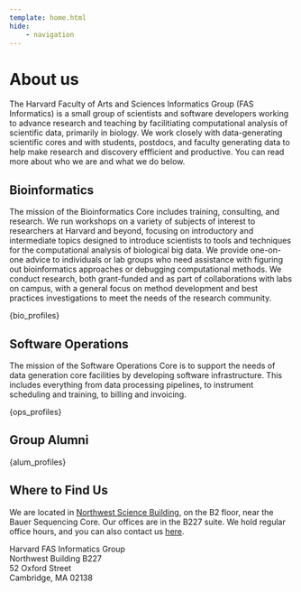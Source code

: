 ```yaml
---
template: home.html
hide:
    - navigation
---
```


<style>
    .md-sidebar--secondary {{
        order: 0;
    }}
</style>

# About us

The Harvard Faculty of Arts and Sciences Informatics Group (FAS Informatics) is a small group of scientists and software developers working to advance research and teaching by facilitiating computational analysis of scientific data, primarily in biology. We work closely with data-generating scientific cores and with students, postdocs, and faculty generating data to help make research and discovery effficient and productive. You can read more about who we are and what we do below. 

## Bioinformatics

The mission of the Bioinformatics Core includes training, consulting, and research. We run workshops on a variety of subjects of interest to researchers at Harvard and beyond, focusing on introductory and intermediate topics designed to introduce scientists to tools and techniques for the computational analysis of biological big data. We provide one-on-one advice to individuals or lab groups who need assistance with figuring out bioinformatics approaches or debugging computational methods. We conduct research, both grant-funded and as part of collaborations with labs on campus, with a general focus on method development and best practices investigations to meet the needs of the research community. 

{bio_profiles}

## Software Operations

The mission of the Software Operations Core is to support the needs of data generation core facilities by developing software infrastructure. This includes everything from data processing pipelines, to instrument scheduling and training, to billing and invoicing. 

{ops_profiles}

## Group Alumni

{alum_profiles}

## Where to Find Us

We are located in [Northwest Science Building](https://mapprod.cadm.harvard.edu/portal/apps/indoors/?appid=2c3969f8d1b14147920610a68f6db713&itemUniqueIdField=facility_id&itemSourceKey=Facilities&itemUniqueId=CA-04560), on the B2 floor, near the Bauer Sequencing Core. Our offices are in the B227 suite. We hold regular office hours, and you can also contact us [here](contact.md).

Harvard FAS Informatics Group  
Northwest Building B227  
52 Oxford Street  
Cambridge, MA 02138